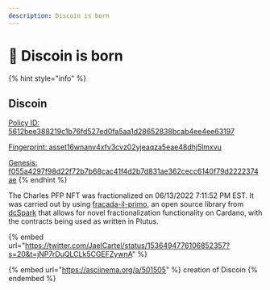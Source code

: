 ```yaml
---
description: Discoin is born
---
```


# 🎉 Discoin is born

{% hint style="info" %}
## Discoin

[Policy ID: 5612bee388219c1b76fd527ed0fa5aa1d28652838bcab4ee4ee63197](https://cardanoscan.io/tokenPolicy/5612bee388219c1b76fd527ed0fa5aa1d28652838bcab4ee4ee63197)

[Fingerprint: asset16wnanv4xfv3cvz02yjeaqza5eae48dhj5lmxvu](https://cardanoscan.io/token/5612bee388219c1b76fd527ed0fa5aa1d28652838bcab4ee4ee63197446973636f696e)

[Genesis: f055a4297f98d22f72b7b68cac41f4d2b7d831ae362cecc6140f79d2222374ae](https://cardanoscan.io/transaction/f055a4297f98d22f72b7b68cac41f4d2b7d831ae362cecc6140f79d2222374ae)
{% endhint %}

The Charles PFP NFT was fractionalized on 06/13/2022 7:11:52 PM EST. It was carried out by using [fracada-il-primo](https://medium.com/dcspark/fracada-il-primo-for-developers-5055dc0834e), an open source library from [dcSpark](https://www.dcspark.io/) that allows for novel fractionalization functionality on Cardano, with the contracts being used as written in Plutus.

{% embed url="https://twitter.com/JaelCartel/status/1536494776106852357?s=20&t=jNP7rDuQLCLk5CGEFZywnA" %}

{% embed url="https://asciinema.org/a/501505" %}
creation of Discoin
{% endembed %}
